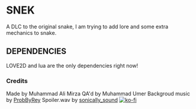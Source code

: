 # SNEK

A DLC to the original snake, I am trying to add lore and some extra mechanics to snake.

## DEPENDENCIES

LOVE2D and lua are the only dependencies right now!

### Credits

Made by Muhammad Ali Mirza
QA'd by Muhammad Umer
Backgroud music by [ProbByRey](https://freesound.org/people/ProdByRey/)
Spoiler.wav by [sonically_sound](https://freesound.org/people/sonically_sound/)
[![ko-fi](https://ko-fi.com/img/githubbutton_sm.svg)](https://ko-fi.com/H2H3SSMM7)
